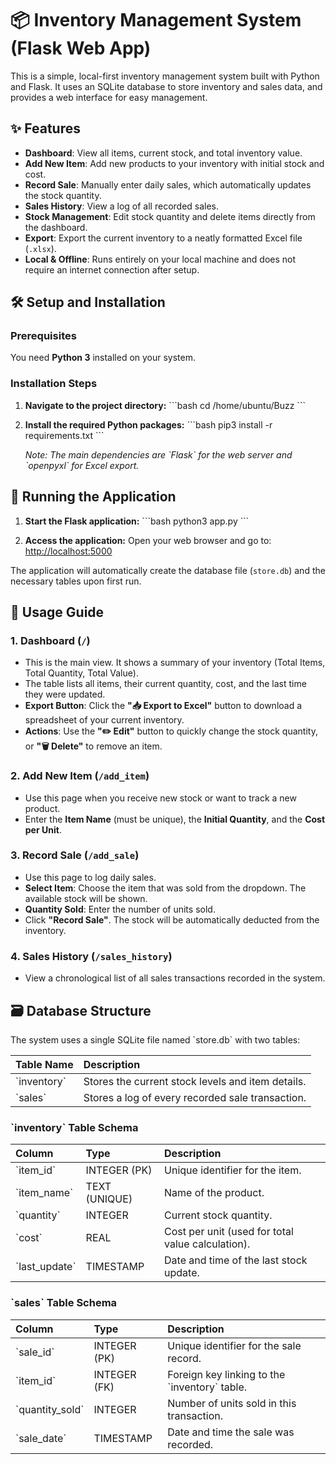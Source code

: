 # 📦 Inventory Management System (Flask Web App)

This is a simple, local-first inventory management system built with Python and Flask. It uses an SQLite database to store inventory and sales data, and provides a web interface for easy management.

## ✨ Features

*   **Dashboard**: View all items, current stock, and total inventory value.
*   **Add New Item**: Add new products to your inventory with initial stock and cost.
*   **Record Sale**: Manually enter daily sales, which automatically updates the stock quantity.
*   **Sales History**: View a log of all recorded sales.
*   **Stock Management**: Edit stock quantity and delete items directly from the dashboard.
*   **Export**: Export the current inventory to a neatly formatted Excel file (`.xlsx`).
*   **Local & Offline**: Runs entirely on your local machine and does not require an internet connection after setup.

## 🛠️ Setup and Installation

### Prerequisites

You need **Python 3** installed on your system.

### Installation Steps

1.  **Navigate to the project directory:**
    \`\`\`bash
    cd /home/ubuntu/Buzz
    \`\`\`

2.  **Install the required Python packages:**
    \`\`\`bash
    pip3 install -r requirements.txt
    \`\`\`

    *Note: The main dependencies are \`Flask\` for the web server and \`openpyxl\` for Excel export.*

## 🚀 Running the Application

1.  **Start the Flask application:**
    \`\`\`bash
    python3 app.py
    \`\`\`

2.  **Access the application:**
    Open your web browser and go to:
    [http://localhost:5000](http://localhost:5000)

The application will automatically create the database file (`store.db`) and the necessary tables upon first run.

## 📝 Usage Guide

### 1. Dashboard (`/`)

*   This is the main view. It shows a summary of your inventory (Total Items, Total Quantity, Total Value).
*   The table lists all items, their current quantity, cost, and the last time they were updated.
*   **Export Button**: Click the **"📥 Export to Excel"** button to download a spreadsheet of your current inventory.
*   **Actions**: Use the **"✏️ Edit"** button to quickly change the stock quantity, or **"🗑️ Delete"** to remove an item.

### 2. Add New Item (`/add_item`)

*   Use this page when you receive new stock or want to track a new product.
*   Enter the **Item Name** (must be unique), the **Initial Quantity**, and the **Cost per Unit**.

### 3. Record Sale (`/add_sale`)

*   Use this page to log daily sales.
*   **Select Item**: Choose the item that was sold from the dropdown. The available stock will be shown.
*   **Quantity Sold**: Enter the number of units sold.
*   Click **"Record Sale"**. The stock will be automatically deducted from the inventory.

### 4. Sales History (`/sales_history`)

*   View a chronological list of all sales transactions recorded in the system.

## 🗃️ Database Structure

The system uses a single SQLite file named \`store.db\` with two tables:

| Table Name | Description |
| :--- | :--- |
| \`inventory\` | Stores the current stock levels and item details. |
| \`sales\` | Stores a log of every recorded sale transaction. |

### \`inventory\` Table Schema

| Column | Type | Description |
| :--- | :--- | :--- |
| \`item_id\` | INTEGER (PK) | Unique identifier for the item. |
| \`item_name\` | TEXT (UNIQUE) | Name of the product. |
| \`quantity\` | INTEGER | Current stock quantity. |
| \`cost\` | REAL | Cost per unit (used for total value calculation). |
| \`last_update\` | TIMESTAMP | Date and time of the last stock update. |

### \`sales\` Table Schema

| Column | Type | Description |
| :--- | :--- | :--- |
| \`sale_id\` | INTEGER (PK) | Unique identifier for the sale record. |
| \`item_id\` | INTEGER (FK) | Foreign key linking to the \`inventory\` table. |
| \`quantity_sold\` | INTEGER | Number of units sold in this transaction. |
| \`sale_date\` | TIMESTAMP | Date and time the sale was recorded. |
